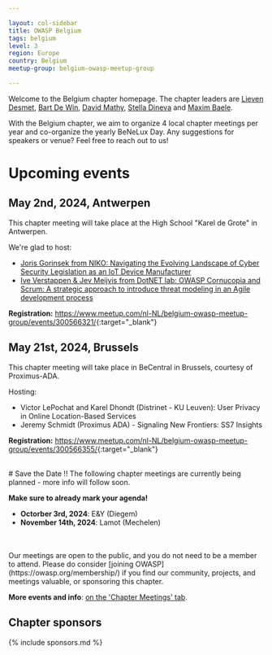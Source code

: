 ```yaml
---

layout: col-sidebar
title: OWASP Belgium
tags: belgium
level: 3
region: Europe
country: Belgium
meetup-group: belgium-owasp-meetup-group

---
```

Welcome to the Belgium chapter homepage. The chapter leaders are
[Lieven Desmet](mailto:lieven.desmet@owasp.org),
[Bart De Win](mailto:bart.dewin@owasp.org),
[David Mathy](mailto:david.mathy@owasp.org),
[Stella Dineva](mailto:stella.dineva@owasp.org) and
[Maxim Baele](mailto:maxim.baele@owasp.org).

With the Belgium chapter, we aim to organize 4 local chapter meetings per year and co-organize the yearly BeNeLux Day. Any suggestions for speakers or venue? Feel free to reach out to us!

# Upcoming events

## May 2nd, 2024, Antwerpen
This chapter meeting will take place at the High School "Karel de Grote" in Antwerpen.

We're glad to host:
* [Joris Gorinsek from NIKO: Navigating the Evolving Landscape of Cyber Security Legislation as an IoT Device Manufacturer](https://owasp.org/www-chapter-belgium/#div-meetings)
* [Ive Verstappen & Jev Meijvis from DotNET lab: OWASP Cornucopia and Scrum: A strategic approach to introduce threat modeling in an Agile development process](https://owasp.org/www-chapter-belgium/#div-meetings)

**Registration:** <https://www.meetup.com/nl-NL/belgium-owasp-meetup-group/events/300566321/>{:target="_blank"}

## May 21st, 2024, Brussels
This chapter meeting will take place in BeCentral in Brussels, courtesy of Proximus-ADA.

Hosting:
* Victor LePochat and Karel Dhondt (Distrinet - KU Leuven): User Privacy in Online Location-Based Services
* Jeremy Schmidt (Proximus ADA) - Signaling New Frontiers: SS7 Insights

**Registration:** <https://www.meetup.com/nl-NL/belgium-owasp-meetup-group/events/300566355/>{:target="_blank"}

<br/>
# Save the Date !! 
The following chapter meetings are currently being planned - more info will follow soon.

**Make sure to already mark your agenda!**

* **Octorber 3rd, 2024**: E&Y (Diegem) 
* **November 14th, 2024**: Lamot (Mechelen)
<br/>
<br/>
Our meetings are open to the public, and you do not need to be a member to attend. Please do consider [joining OWASP](https://owasp.org/membership/) if you find our community, projects, and meetings valuable, or sponsoring this chapter.

**More events and info**: [on the 'Chapter Meetings' tab](https://owasp.org/www-chapter-belgium/#div-meetings).

## Chapter sponsors
{% include sponsors.md %}

